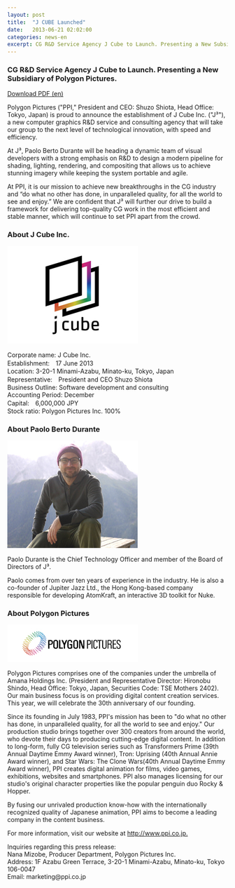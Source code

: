 ```yaml
---
layout: post
title:  "J CUBE Launched"
date:   2013-06-21 02:02:00
categories: news-en
excerpt: CG R&D Service Agency J Cube to Launch. Presenting a New Subsidiary of Polygon Pictures.
---
```


<h3> CG R&D Service Agency J Cube to Launch. Presenting a New Subsidiary of Polygon Pictures. </h3>

<a href="http://www.ppi.co.jp/wp-content/uploads/2013/06/ppiPR20130621JCube_fix_en.pdf" class="btn button">Download PDF (en)</a>


<p>Polygon Pictures ("PPI," President and CEO: Shuzo Shiota, Head Office: Tokyo, Japan) is proud to announce the establishment of J Cube Inc. ("J³"), a new computer graphics R&amp;D service and consulting agency that will take our group to the next level of technological innovation, with speed and efficiency.</p>
<p>At J³, Paolo Berto Durante will be heading a dynamic team of visual developers with a strong emphasis on R&amp;D to design a modern pipeline for shading, lighting, rendering, and compositing that allows us to achieve stunning imagery while keeping the system portable and agile.</p>
<p>At PPI, it is our mission to achieve new breakthroughs in the CG industry and “do what no other has done, in unparalleled quality, for all the world to see and enjoy.” We are confident that J³ will further our drive to build a framework for delivering top-quality CG work in the most efficient and stable manner, which will continue to set PPI apart from the crowd.</p>


<h3>About J Cube Inc.</h3>

<img src="/img/JCube_rainbow_001B.jpg" width="298" alt="">

<p>Corporate name: J Cube Inc.<br>
   Establishment:　17 June 2013<br>
   Location: 3-20-1 Minami-Azabu, Minato-ku, Tokyo, Japan<br>
   Representative:　President and CEO Shuzo Shiota<br>
   Business Outline: Software development and consulting<br>
   Accounting Period: December<br>
   Capital:　6,000,000 JPY<br>
   Stock ratio: Polygon Pictures Inc. 100%
 </p>

<h3>About Paolo Berto Durante</h3>

<img src="/img/Paolo.jpeg" width="298" alt="">

<p>Paolo Durante is the Chief Technology Officer and member of the Board of Directors of J³.</p>
<p>Paolo comes from over ten years of experience in the industry. He is also a co-founder of Jupiter Jazz Ltd., the Hong Kong-based company responsible for developing AtomKraft, an interactive 3D toolkit for Nuke.</p>


<h3>About Polygon Pictures</h3>

<img src="/img/PPI_logo_web_PressRelease_w2981.jpg" width="298" alt="">

<p>Polygon Pictures comprises one of the companies under the umbrella of Amana Holdings Inc. (President and Representative Director: Hironobu Shindo, Head Office: Tokyo, Japan, Securities Code: TSE Mothers 2402). Our main business focus is on providing digital content creation services. This year, we will celebrate the 30th anniversary of our founding.</p>

<p>Since its founding in July 1983, PPI's mission has been to "do what no other has done, in unparalleled quality, for all the world to see and enjoy." Our production studio brings together over 300 creators from around the world, who devote their days to producing cutting-edge digital content. In addition to long-form, fully CG television series such as Transformers Prime (39th Annual Daytime Emmy Award winner), Tron: Uprising (40th Annual Annie Award winner), and Star Wars: The Clone Wars(40th Annual Daytime Emmy Award winner), PPI creates digital animation for films, video games, exhibitions, websites and smartphones. PPI also manages licensing for our studio's original character properties like the popular penguin duo Rocky &amp; Hopper.</p>

<p>By fusing our unrivaled production know-how with the internationally recognized quality of Japanese animation, PPI aims to become a leading company in the content business.</p>

<p>For more information, visit our website at <a href="http://www.ppi.co.jp." target="_blank">http://www.ppi.co.jp.</a></p>

<p>Inquiries regarding this press release:<br>Nana Mizobe, Producer Department, Polygon Pictures Inc.<br>Address: 1F Azabu Green Terrace, 3-20-1 Minami-Azabu, Minato-ku, Tokyo 106-0047<br>Email: marketing@ppi.co.jp</p>




